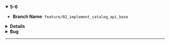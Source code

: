 <details open>
<summary id="5-6"><strong>5-6</strong></summary>

- **Branch Name**: `feature/02_implement_catalog_api_base`

<details>
<summary><strong>Details</strong></summary>

- **Architecture**:
![alt text](img/common/1734321999000-e6a3e4a3-3edf-46fe-9d11-d6cd0e5feb28_16.jpg)
- **Implementation**:
    - Create project repo and add  `.gitignore` file
    - Implement `BuildingBlock` and `CatalogAPI` using `.Net8`
        > [!NOTE]
        > When create project, you need to create actual folder, folder in `Visual Studio` is logic folder and not actually being created in File Explorer, you have to go to `File Explorer` and in your project folder create the folder you want or specific it in the path when create new project
        - `BuildingBlock`, project for common library that used in the solution
        - `CatalogAPI`, place for Catalog logic
    - `BuildingBlock` change
        - Install common library
            - `MediatR` ver `12.4.1`
            - `Carter` ver `8.2.1`
            - `Mapster` ver `7.4.1`
    - `CatalogAPI` change
        - Add reference to project `BuildingBlock`
        - Implement `Global using` to simplify import 
        - Register/Implement common library
            - `MediatR`
            - `Carter`
            - `Mapster`
        - Implement exclusive library
            - `Marten` ver `7.34.1`
        - Implement `Minimal API endpoint` using `Carter` library 
        - Implement basic api
            - get products
            - create product
            - get product by id
            - get product by category
            - update product
            - delete product
    - `Docker` change
        - Containerized CatalogDb (PostgreSQL)
        - Add `Docker-Compose`
    
    - Add `Docker Compose` this step should use `Visual Studio` because at the time of writing this
        - it seem like Visual Studio have more support when it come to generating docker file 
        - i don't familiar with docker file enough
        - to follow with the author of the course

    - How to check CatalogDb in Docker container
        - In `cmd`
            - Run ```docker ps``` to shows running containers
            - Run ```docker exec -it {container_id} bash``` to open bash shell of your container
            - Run ```psql -U {username} to open PostgreSQL terminial
        - In `PostgreSQL terminial`
            - Run `\l` to list all database
            - Run `\q` for exit  PostgreSQL command line utility `psql`
            - Run `\c {database_name}` to connect to  specific database (when connected you can execute sql command)
            - Run `\d` to list database objects

    - Connect to database
    ![alt text](img/5-6/image-9.png)
    ![alt text](img/5-6/image-8.png)
    ![alt text](img/5-6/image-10.png)
    - Check data in database after create
    ![alt text](img/5-6/image-11.png)
     ```select * from mt_doc_product;```
     ![alt text](img/5-6/image-12.png)


</details>
   
<details>
<summary><strong>Bug</strong></summary>

- **Bug 1**: Carter modules are not registered in ASP.NET Core app
    - Problem: 
        - Using `Carter 8.2.1` does not directly support If you use layered architecture and If you added the Carter to service layer , not to WebAPI layer
    - Solution:
        - [Github link](https://stackoverflow.com/questions/77180710/carter-modules-are-not-registered-in-asp-net-core-app/79015329#79015329)
        - Solution 1:
            - Create own `DependencyContextAssemblyCatalog` class like as below:
```csharp
    public class DependencyContextAssemblyCatalogCustom : DependencyContextAssemblyCatalog
    {
        public override IReadOnlyCollection<Assembly> GetAssemblies()
        {
            return new List<Assembly> { typeof(Program).Assembly };
        }
    }
```

- Register the `Carter` like as below in `Program.cs`

```csharp
builder.Services.AddCarter(new DependencyContextAssemblyCatalogCustom());
```

Solution 2:

You only need to add the Carter library to the entry assembly (for example Web API project) 

Register the `Carter` like as below in `Program.cs`

```csharp
builder.Services.AddCarter();
```
- **Bug 2**: Class cannot have a primary constructor
    - Problem
        - Visual studio show error `Class cannot have a primary constructor` but still build success
    - Solution
        - [Github Solution](https://stackoverflow.com/questions/77487192/primary-constructor-feature-c12-doesnt-compile)
        - Due to out date `ReSharper` causing the error, update `ReSharper` then restart `Visual Studio` and the error will be reslove

</details>

</details>

---